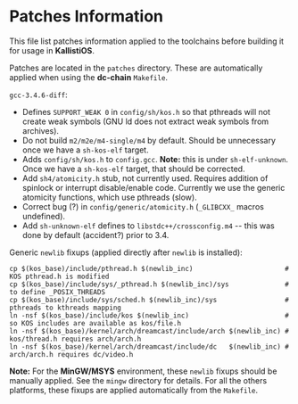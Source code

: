 # Patches Information #

This file list patches information applied to the toolchains before building it
for usage in **KallistiOS**.

Patches are located in the `patches` directory. These are automatically applied
when using the **dc-chain** `Makefile`.

`gcc-3.4.6-diff`:

- Defines `SUPPORT_WEAK 0` in `config/sh/kos.h` so that pthreads will not create
  weak symbols (GNU ld does not extract weak symbols from archives).
- Do not build `m2/m2e/m4-single/m4` by default.  Should be unnecessary once
  we have a `sh-kos-elf` target.
- Adds `config/sh/kos.h` to `config.gcc`.  **Note:** this is under `sh-elf-unknown`.
  Once we have a `sh-kos-elf` target, that should be corrected.
- Add `sh4/atomicity.h` stub, not currently used.  Requires addition of spinlock
  or interrupt disable/enable code.  Currently we use the generic atomicity
  functions, which use pthreads (slow).
- Correct bug (?) in `config/generic/atomicity.h` (`_GLIBCXX_` macros undefined).
- Add `sh-unknown-elf` defines to `libstdc++/crossconfig.m4` -- this was done by
  default (accident?) prior to 3.4.

Generic `newlib` fixups (applied directly after `newlib` is installed):

	cp $(kos_base)/include/pthread.h $(newlib_inc)                       # KOS pthread.h is modified
	cp $(kos_base)/include/sys/_pthread.h $(newlib_inc)/sys              # to define _POSIX_THREADS
	cp $(kos_base)/include/sys/sched.h $(newlib_inc)/sys                 # pthreads to kthreads mapping
	ln -nsf $(kos_base)/include/kos $(newlib_inc)                        # so KOS includes are available as kos/file.h
	ln -nsf $(kos_base)/kernel/arch/dreamcast/include/arch $(newlib_inc) # kos/thread.h requires arch/arch.h
	ln -nsf $(kos_base)/kernel/arch/dreamcast/include/dc   $(newlib_inc) # arch/arch.h requires dc/video.h

**Note:** For the **MinGW/MSYS** environment, these `newlib` fixups should be
manually applied. See the `mingw` directory for details. For all the others
platforms, these fixups are applied automatically from the `Makefile`.
 
